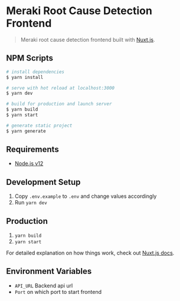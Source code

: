 # Meraki Root Cause Detection Frontend

> Meraki root cause detection frontend built with [Nuxt.js](https://nuxtjs.org).

## NPM Scripts

```bash
# install dependencies
$ yarn install

# serve with hot reload at localhost:3000
$ yarn dev

# build for production and launch server
$ yarn build
$ yarn start

# generate static project
$ yarn generate
```

## Requirements

- [Node.js v12](https://nodejs.org/en/)

## Development Setup

1. Copy `.env.example` to `.env` and change values accordingly
1. Run `yarn dev`

## Production

1. `yarn build`
1. `yarn start`

For detailed explanation on how things work, check out [Nuxt.js docs](https://nuxtjs.org).

## Environment Variables

- `API_URL` Backend api url
- `Port` on which port to start frontend
